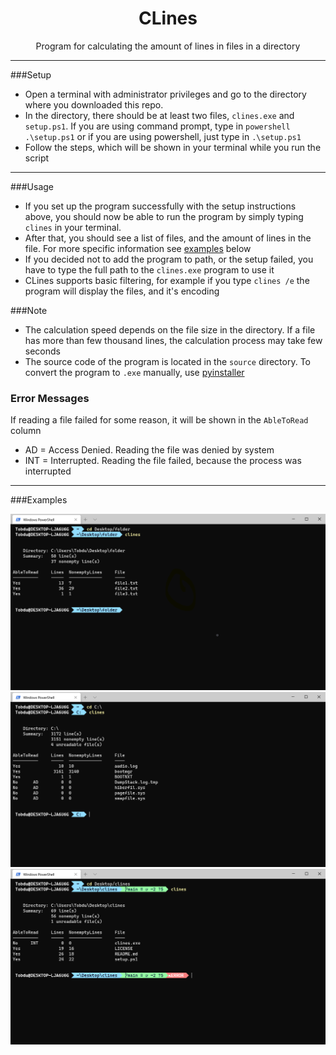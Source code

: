 <h1 style="text-align:center">CLines</h1>
<p style="text-align:center">Program for calculating the amount of lines in files in a directory</p>

---

###Setup
- Open a terminal with administrator privileges and go to the directory where you downloaded this repo.
- In the directory, there should be at least two files, `clines.exe` and `setup.ps1`. If you are using command prompt, type in `powershell .\setup.ps1` or if you are using powershell, just type in `.\setup.ps1`
- Follow the steps, which will be shown in your terminal while you run the script

---

###Usage
- If you set up the program successfully with the setup instructions above, you should now be able to run the program by simply typing `clines` in your terminal.
- After that, you should see a list of files, and the amount of lines in the file. For more specific information see [examples](#examples) below
- If you decided not to add the program to path, or the setup failed, you have to type the full path to the `clines.exe` program to use it
- CLines supports basic filtering, for example if you type `clines /e` the program will display the files, and it's encoding

###Note
- The calculation speed depends on the file size in the directory. If a file has more than few thousand lines, the calculation process may take few seconds
- The source code of the program is located in the `source` directory. To convert the program to `.exe` manually, use [pyinstaller](https://pypi.org/project/pyinstaller/)

### Error Messages
If reading a file failed for some reason, it will be shown in the `AbleToRead` column
- AD = Access Denied. Reading the file was denied by system
- INT = Interrupted. Reading the file failed, because the process was interrupted

---

###Examples
<p style="text-align:center">
    <img src=".github/example1.png" alt="Example Image 1">
    <img src=".github/example2.png" alt="Example Image 2">
    <img src=".github/example3.png" alt="Example Image 3">
</p>

